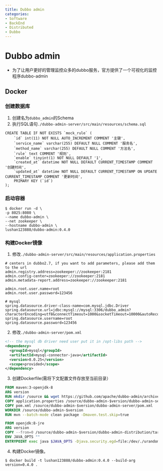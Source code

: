 ```yaml
---
title: Dubbo admin
categories:
- Software
- BackEnd
- Distributed
- Dubbo
---
```

# Dubbo admin

- 为了让用户更好的管理监控众多的dubbo服务，官方提供了一个可视化的监控程序dubbo-admin

## Docker

### 创建数据库

1. 创建名为`dubbo_admin`的Schema
2. 执行SQL语句`./dubbo-admin-server/src/main/resources/schema.sql`

```mysql
CREATE TABLE IF NOT EXISTS `mock_rule` (
    `id` int(11) NOT NULL AUTO_INCREMENT COMMENT '主键',
    `service_name` varchar(255) DEFAULT NULL COMMENT '服务名',
    `method_name` varchar(255) DEFAULT NULL COMMENT '方法名',
    `rule` text COMMENT '规则',
    `enable` tinyint(1) NOT NULL DEFAULT '1',
    `created_at` datetime NOT NULL DEFAULT CURRENT_TIMESTAMP COMMENT '创建时间',
    `updated_at` datetime NOT NULL DEFAULT CURRENT_TIMESTAMP ON UPDATE CURRENT_TIMESTAMP COMMENT '更新时间',
    PRIMARY KEY (`id`)
);
```

### 启动容器

```shell
$ docker run -d \
-p 8025:8080 \
--name dubbo-admin \
--net zookeeper \
--hostname dubbo-admin \
lushan123888/dubbo-admin:0.4.0
```

### 构建Docker镜像

1. 修改`./dubbo-admin-server/src/main/resources/application.properties`

```properties
# centers in dubbo2.7, if you want to add parameters, please add them to the url
admin.registry.address=zookeeper://zookeeper:2181
admin.config-center=zookeeper://zookeeper:2181
admin.metadata-report.address=zookeeper://zookeeper:2181

admin.root.user.name=root
admin.root.user.password=123456

# mysql
spring.datasource.driver-class-name=com.mysql.jdbc.Driver
spring.datasource.url=jdbc:mysql://mysql:3306/dubbo_admin?characterEncoding=utf8&connectTimeout=1000&socketTimeout=10000&autoReconnect=true
spring.datasource.username=root
spring.datasource.password=123456
```

2. 修改`./dubbo-admin-server/pom.xml`

```xml
<!-- the mysql db driver need user put it in /opt-libs path -->
<dependency>
  <groupId>mysql</groupId>
  <artifactId>mysql-connector-java</artifactId>
  <version>8.0.25</version>
  <scope>provided</scope>
</dependency>
```

3. 创建Dockerfile(需将下文配置文件存放至当前目录）

```dockerfile
FROM maven:3-openjdk-8
ARG version
RUN mkdir /source && wget https://github.com/apache/dubbo-admin/archive/$version.zip && unzip -q $version.zip -d /source
COPY application.properties /source/dubbo-admin-$version/dubbo-admin-server/src/main/resources/application.properties
COPY pom.xml /source/dubbo-admin-$version/dubbo-admin-server/pom.xml
WORKDIR /source/dubbo-admin-$version
RUN mvn --batch-mode clean package -Dmaven.test.skip=true

FROM openjdk:8-jre
ARG version
COPY --from=0 /source/dubbo-admin-$version/dubbo-admin-distribution/target/dubbo-admin-$version.jar /app.jar
ENV JAVA_OPTS ""
ENTRYPOINT exec java $JAVA_OPTS -Djava.security.egd=file:/dev/./urandom -jar /app.jar
```

4. 构建Docker镜像。

```shell
$ docker build -t lushan123888/dubbo-admin:0.4.0 --build-arg version=0.4.0 .
```
